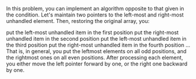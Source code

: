 In this problem, you can implement an algorithm opposite to that given in the condition. Let's maintain two pointers to the left-most and right-most unhandled element. Then, restoring the original array, you:

put the left-most unhandled item in the first position
put the right-most unhandled item in the second position
put the left-most unhandled item in the third position
put the right-most unhandled item in the fourth position
...
That is, in general, you put the leftmost elements on all odd positions, and the rightmost ones on all even positions. After processing each element, you either move the left pointer forward by one, or the right one backward by one.